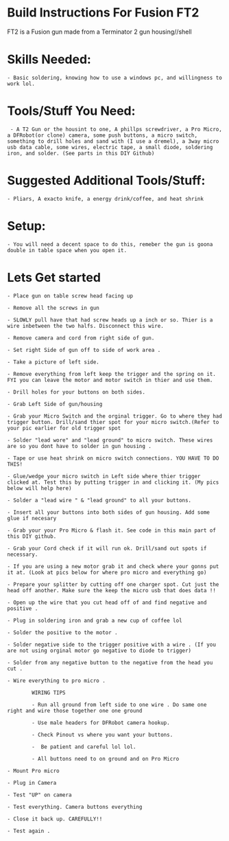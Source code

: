 # Build Instructions For Fusion FT2

FT2 is a Fusion gun made from a Terminator 2 gun housing//shell

# Skills Needed: 

    - Basic soldering, knowing how to use a windows pc, and willingness to work lol.

# Tools/Stuff You Need:

     - A T2 Gun or the housint to one, A phillps screwdriver, a Pro Micro, a DFRobot(or clone) camera, some push buttons, a micro switch, something to drill holes and sand with (I use a dremel), a 3way micro usb data cable, some wires, electric tape, a small diode, soldering iron, and solder. (See parts in this DIY Github)

# Suggested Additional Tools/Stuff:

    - Pliars, A exacto knife, a energy drink/coffee, and heat shrink
    
# Setup:

    - You will need a decent space to do this, remeber the gun is goona double in table space when you open it.
    

# Lets Get started

    - Place gun on table screw head facing up

    - Remove all the screws in gun

    - SLOWLY pull have that had screw heads up a inch or so. Thier is a wire inbetween the two halfs. Disconnect this wire.

    - Remove camera and cord from right side of gun. 

    - Set right Side of gun off to side of work area .
    
    - Take a picture of left side.
    
    - Remove everything from left keep the trigger and the spring on it. FYI you can leave the motor and motor switch in thier and use them.

    - Drill holes for your buttons on both sides. 

    - Grab Left Side of gun/housing 
    
    - Grab your Micro Switch and the orginal trigger. Go to where they had trigger button. Drill/sand thier spot for your micro switch.(Refer to your pic earlier for old trigger spot
    
    - Solder "lead wore" and "lead ground" to micro switch. These wires are so you dont have to solder in gun housing .
    
    - Tape or use heat shrink on micro switch connections. YOU HAVE TO DO THIS!

    - Glue/wedge your micro switch in Left side where thier trigger clicked at. Test this by putting trigger in and clicking it. (My pics below will help here)  
    
    - Solder a "lead wire " & "lead ground" to all your buttons. 
    
    - Insert all your buttons into both sides of gun housing. Add some glue if necesary

    - Grab your your Pro Micro & flash it. See code in this main part of this DIY github.
    
    - Grab your Cord check if it will run ok. Drill/sand out spots if necessary.
    
    - If you are using a new motor grab it and check where your gonns put it at. (Look at pics below for where pro micro and everything go)
    
    - Prepare your splitter by cutting off one charger spot. Cut just the head off another. Make sure the keep the micro usb that does data !!
    
    - Open up the wire that you cut head off of and find negative and positive .
    
    - Plug in soldering iron and grab a new cup of coffee lol
    
    - Solder the positive to the motor . 
    
    - Solder negative side to the trigger positive with a wire . (If you are not using orginal motor go negative to diode to trigger)
    
    - Solder from any negative button to the negative from the head you cut .
    
    - Wire everything to pro micro . 
    
            WIRING TIPS 
            
            - Run all ground from left side to one wire . Do same one right and wire those together one one ground 
            
            - Use male headers for DFRobot camera hookup.
            
            - Check Pinout vs where you want your buttons.
            
            -  Be patient and careful lol lol.
            
            - All buttons need to on ground and on Pro Micro
    
    - Mount Pro micro 
    
    - Plug in Camera
    
    - Test "UP" on camera 
    
    - Test everything. Camera buttons everything 
   
    - Close it back up. CAREFULLY!!
    
    - Test again . 
